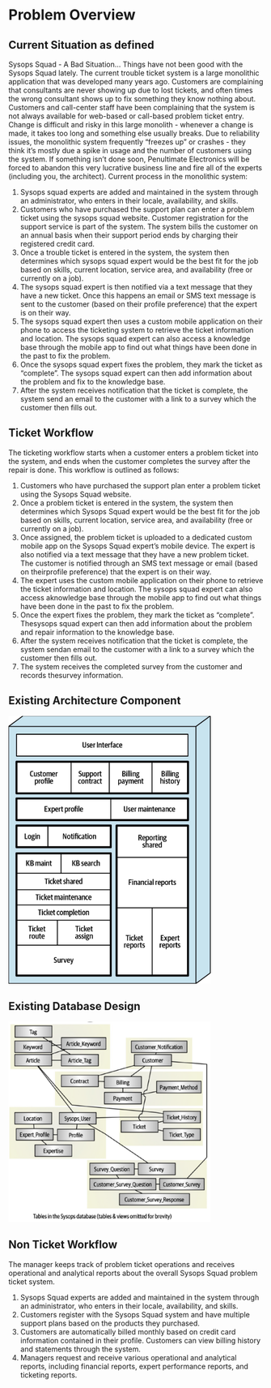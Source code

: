# Problem Overview

## Current Situation as defined

Sysops Squad - A Bad Situation…
Things have not been good with the Sysops Squad lately. The current trouble ticket system is a large monolithic application that was developed many years
ago. Customers are complaining that consultants are never showing up due to lost tickets, and often times the wrong consultant shows up to fix something
they know nothing about. Customers and call-center staff have been complaining that the system is not always available for web-based or call-based problem
ticket entry. Change is difficult and risky in this large monolith - whenever a change is made, it takes too long and something else usually breaks. Due to
reliability issues, the monolithic system frequently “freezes up” or crashes - they think it’s mostly due a spike in usage and the number of customers using the
system. If something isn’t done soon, Penultimate Electronics will be forced to abandon this very lucrative business line and fire all of the experts (including
you, the architect).
Current process in the monolithic system:
1. Sysops squad experts are added and maintained in the system through an administrator, who enters in their locale, availability, and skills.
2. Customers who have purchased the support plan can enter a problem ticket using the sysops squad website. Customer registration for the support
service is part of the system. The system bills the customer on an annual basis when their support period ends by charging their registered credit card.
3. Once a trouble ticket is entered in the system, the system then determines which sysops squad expert would be the best fit for the job based on skills,
current location, service area, and availability (free or currently on a job).
4. The sysops squad expert is then notified via a text message that they have a new ticket. Once this happens an email or SMS text message is sent to the
customer (based on their profile preference) that the expert is on their way.
5. The sysops squad expert then uses a custom mobile application on their phone to access the ticketing system to retrieve the ticket information and
location. The sysops squad expert can also access a knowledge base through the mobile app to find out what things have been done in the past to fix the
problem.
6. Once the sysops squad expert fixes the problem, they mark the ticket as “complete”. The sysops squad expert can then add information about the
problem and fix to the knowledge base.
7. After the system receives notification that the ticket is complete, the system send an email to the customer with a link to a survey which the customer then
fills out.


## Ticket Workflow
The ticketing workflow starts when a customer enters a problem ticket into the system, and ends when the customer completes the survey after the repair is done. This workflow is outlined as follows:
1. Customers who have purchased the support plan enter a problem ticket using the Sysops Squad website.
2. Once a problem ticket is entered in the system, the system then determines which Sysops Squad expert would be the best fit for the job based on skills, current location, service area, and availability (free or currently on a job).
3. Once assigned, the problem ticket is uploaded to a dedicated custom mobile app on the Sysops Squad expert’s mobile device. The expert is also notified via a text message that they have a new problem ticket. The customer is notified through an SMS text message or email (based on theirprofile preference) that the expert is on their way.
4. The expert uses the custom mobile application on their phone to retrieve the ticket information and location. The sysops squad expert can also access aknowledge base through the mobile app to find out what things have been done in the past to fix the problem.
5. Once the expert fixes the problem, they mark the ticket as “complete”. Thesysops squad expert can then add information about the problem and repair information to the knowledge base.
6. After the system receives notification that the ticket is complete, the system sendan email to the customer with a link to a survey which the customer then fills out.
7. The system receives the completed survey from the customer and records thesurvey information.

## Existing Architecture Component
<img src="../img/existing_components.png" alt="existing_components" width="400"/>

## Existing Database Design
<img src="../img/existing_db.png" alt="existing_db" width="400"/>

## Non Ticket Workflow
The manager keeps track of problem ticket operations and receives operational and analytical reports about the overall Sysops Squad problem ticket system.
1. Sysops Squad experts are added and maintained in the system through an administrator, who enters in their locale, availability, and skills.
2. Customers register with the Sysops Squad system and have multiple support plans based on the products they purchased.
3. Customers are automatically billed monthly based on credit card information contained in their profile. Customers can view billing history and statements through the system.
4. Managers request and receive various operational and analytical reports, including financial reports, expert performance reports, and ticketing reports.
